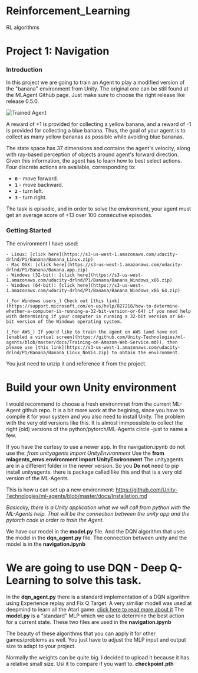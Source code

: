 # Reinforcement_Learning
RL algorithms

[//]: # (Image References)

[image1]: https://user-images.githubusercontent.com/10624937/42135619-d90f2f28-7d12-11e8-8823-82b970a54d7e.gif "Trained Agent"

# Project 1: Navigation

### Introduction

In this project we are going to train an Agent to play a modified version of the "banana" environment from Unity. The original one can be still found at the MLAgent Github page. Just make sure to choose the right release like release 0.5.0.

![Trained Agent][image1]

A reward of +1 is provided for collecting a yellow banana, and a reward of -1 is provided for collecting a blue banana.  Thus, the goal of your agent is to collect as many yellow bananas as possible while avoiding blue bananas.  

The state space has 37 dimensions and contains the agent's velocity, along with ray-based perception of objects around agent's forward direction.  Given this information, the agent has to learn how to best select actions.  Four discrete actions are available, corresponding to:
- **`0`** - move forward.
- **`1`** - move backward.
- **`2`** - turn left.
- **`3`** - turn right.

The task is episodic, and in order to solve the environment, your agent must get an average score of +13 over 100 consecutive episodes.

### Getting Started 

The environment I have used:

    - Linux: [click here](https://s3-us-west-1.amazonaws.com/udacity-drlnd/P1/Banana/Banana_Linux.zip)
    - Mac OSX: [click here](https://s3-us-west-1.amazonaws.com/udacity-drlnd/P1/Banana/Banana.app.zip)
    - Windows (32-bit): [click here](https://s3-us-west-1.amazonaws.com/udacity-drlnd/P1/Banana/Banana_Windows_x86.zip)
    - Windows (64-bit): [click here](https://s3-us-west-1.amazonaws.com/udacity-drlnd/P1/Banana/Banana_Windows_x86_64.zip)
    
    (_For Windows users_) Check out [this link](https://support.microsoft.com/en-us/help/827218/how-to-determine-whether-a-computer-is-running-a-32-bit-version-or-64) if you need help with determining if your computer is running a 32-bit version or 64-bit version of the Windows operating system.

    (_For AWS_) If you'd like to train the agent on AWS (and have not [enabled a virtual screen](https://github.com/Unity-Technologies/ml-agents/blob/master/docs/Training-on-Amazon-Web-Service.md)), then please use [this link](https://s3-us-west-1.amazonaws.com/udacity-drlnd/P1/Banana/Banana_Linux_NoVis.zip) to obtain the environment.

You just need to unzip it and reference it from the project.

# Build your own Unity environment

I would recommend to choose a fresh environmnet from the current ML-Agent github repo. 
It is a bit more work at the begining, since you have to compile it for your system and you also need to install Unity. 
The problem with the very old versions like this. It is almost immpossible to collect the right (old) versions of the python/pytorch/ML-Agents circle -just to name a few.

If you have the curtesy to use a newer app. In the navigation.ipynb 
do not use the:  *from unityagents import UnityEnvironment*
Use the **from mlagents_envs.environment import UnityEnvironment**
The unityagents are in a different folder in the newer version. So you **Do not** need to pip install unityagents. there is package called like this and that is a very old version of the ML-Agents.

This is how u can set up a new environment:
https://github.com/Unity-Technologies/ml-agents/blob/master/docs/Installation.md


*Basically, there is a Unity application what we will call from python with the ML-Agents help. That will be the connection between the unity app and the pytorch code in order to train the Agent.*


We have our model in the **model.py** file.
And the DQN algorithm that uses the model in the **dqn_agent.py** file.
The connection between unity and the model is in the **navigation.ipynb**

# We are going to use DQN - Deep Q-Learning to solve this task.

In the **dqn_agent.py** there is a standard implementation of a DQN algorithm using Experience replay and Fix Q Target. A very similiar modell was used at deepmind to learn all the Atari game. [click here to read more about it](https://storage.googleapis.com/deepmind-media/dqn/DQNNaturePaper.pdf)
The **model.py** is a "standard" MLP which we use to determine the best action for a current state. These two files are used in the **navigation.ipynb**

The beauty of these algorithms that you can apply it for other games/problems as well. You just have to adjust the MLP input and output size to adapt to your project.

Normally the weights can be quite big. I decided to upload it because it has a relative small size. Usi it to compare if you want to. **checkpoint.pth**






